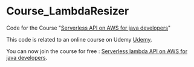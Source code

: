 # Course_LambdaResizer
Code for the Course "[Serverless API on AWS  for java developers](https://www.udemy.com/serverless-api-aws-lambda-for-java-developers/?couponCode=GETINFIRST)"

This code is related to an online course on Udemy [Udemy](https://www.udemy.com/user/dries-horions/).

You can now join the course for free :   [Serverless lambda API on AWS for java developers](https://www.udemy.com/serverless-api-aws-lambda-for-java-developers/?couponCode=GETINFIRST).

